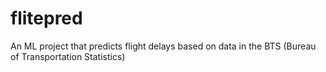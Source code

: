 # flitepred
An ML project that predicts flight delays based on data in the BTS (Bureau of Transportation Statistics)
